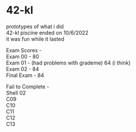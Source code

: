 # 42-kl

prototypes of what i did <br />
42-kl piscine ended on 10/6/2022 <br />
it was fun while it lasted <br />


Exam Scores - <br />
Exam 00 - 80 <br />
Exam 01 - (had problems with grademe) 64 (i think) <br />
Exam 02 - 84 <br />
Final Exam - 84 <br />

Fail to Complete - <br />
Shell 02 <br />
C09 <br />
C10 <br />
C11 <br />
C12 <br />
C13 <br />
